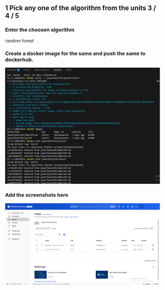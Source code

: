 ## 1 Pick any one of the algorithm from the units 3 / 4 / 5
###  Enter the choosen algorithm
random forest
###  Create a docker image for the same and push the same to dockerhub.
![alt text](image.png)
###  Add the screenshots here
![alt text](docker2.png)
